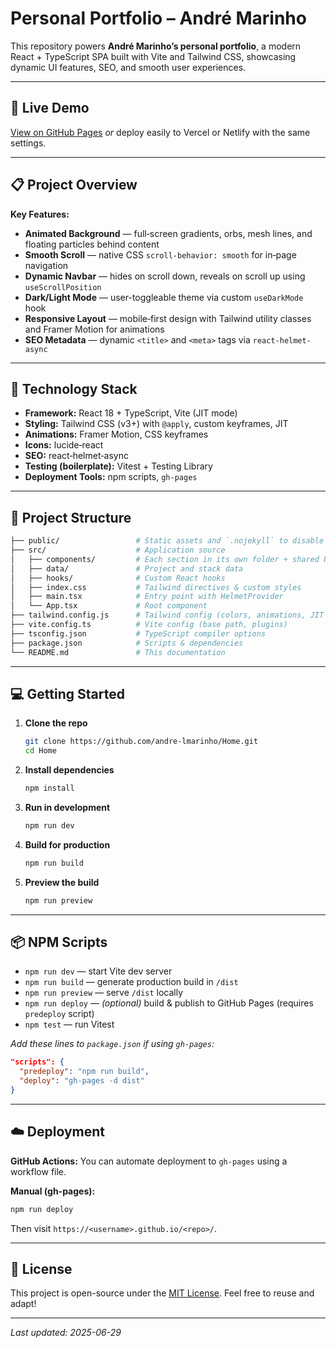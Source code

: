 # Personal Portfolio – André Marinho

This repository powers **André Marinho’s personal portfolio**, a modern React + TypeScript SPA built with Vite and Tailwind CSS, showcasing dynamic UI features, SEO, and smooth user experiences.

---

## 🔗 Live Demo

[View on GitHub Pages](https://andre-lmarinho.github.io/Home/)
*or* deploy easily to Vercel or Netlify with the same settings.

---

## 📋 Project Overview

**Key Features:**

* **Animated Background** — full‑screen gradients, orbs, mesh lines, and floating particles behind content
* **Smooth Scroll** — native CSS `scroll-behavior: smooth` for in‑page navigation
* **Dynamic Navbar** — hides on scroll down, reveals on scroll up using `useScrollPosition`
* **Dark/Light Mode** — user-toggleable theme via custom `useDarkMode` hook
* **Responsive Layout** — mobile‑first design with Tailwind utility classes and Framer Motion for animations
* **SEO Metadata** — dynamic `<title>` and `<meta>` tags via `react-helmet-async`

---

## 🚀 Technology Stack

* **Framework:** React 18 + TypeScript, Vite (JIT mode)
* **Styling:** Tailwind CSS (v3+) with `@apply`, custom keyframes, JIT
* **Animations:** Framer Motion, CSS keyframes
* **Icons:** lucide‑react
* **SEO:** react‑helmet‑async
* **Testing (boilerplate):** Vitest + Testing Library
* **Deployment Tools:** npm scripts, `gh-pages`

---

## 📂 Project Structure

```bash
├── public/                 # Static assets and `.nojekyll` to disable Jekyll
├── src/                    # Application source
│   ├── components/         # Each section in its own folder + shared UI
│   ├── data/               # Project and stack data
│   ├── hooks/              # Custom React hooks
│   ├── index.css           # Tailwind directives & custom styles
│   ├── main.tsx            # Entry point with HelmetProvider
│   └── App.tsx             # Root component
├── tailwind.config.js      # Tailwind config (colors, animations, JIT content)
├── vite.config.ts          # Vite config (base path, plugins)
├── tsconfig.json           # TypeScript compiler options
├── package.json            # Scripts & dependencies
└── README.md               # This documentation
```

---

## 💻 Getting Started

1. **Clone the repo**

   ```bash
   git clone https://github.com/andre-lmarinho/Home.git
   cd Home
   ```
2. **Install dependencies**

   ```bash
   npm install
   ```
3. **Run in development**

   ```bash
   npm run dev
   ```
4. **Build for production**

   ```bash
   npm run build
   ```
5. **Preview the build**

   ```bash
   npm run preview
   ```

---

## 📦 NPM Scripts

* `npm run dev` — start Vite dev server
* `npm run build` — generate production build in `/dist`
* `npm run preview` — serve `/dist` locally
* `npm run deploy` — *(optional)* build & publish to GitHub Pages (requires `predeploy` script)
* `npm test` — run Vitest

*Add these lines to `package.json` if using `gh-pages`:*

```json
"scripts": {
  "predeploy": "npm run build",
  "deploy": "gh-pages -d dist"
}
```

---

## ☁️ Deployment

**GitHub Actions:**
You can automate deployment to `gh-pages` using a workflow file.

**Manual (gh-pages):**

```bash
npm run deploy
```

Then visit `https://<username>.github.io/<repo>/`.

---

## 📜 License

This project is open-source under the [MIT License](LICENSE).
Feel free to reuse and adapt!

---

*Last updated: 2025-06-29*
